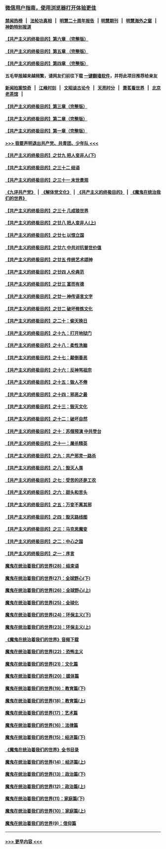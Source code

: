 ### [微信用户指南，使用浏览器打开体验更佳](https://github.com/gfw-breaker/banned-news1/blob/master/indexes/wechat-guide.md?t=0)
#### [禁闻热榜](热点新闻.md?t=0)  &nbsp;&nbsp;|&nbsp;&nbsp; [法轮功真相](https://github.com/gfw-breaker/truth/blob/master/README.md?t=0) &nbsp;&nbsp;|&nbsp;&nbsp; [明慧二十周年报告](https://github.com/gfw-breaker/mh-reports/blob/master/README.md?t=0) &nbsp;&nbsp;|&nbsp;&nbsp;[明慧期刊](https://github.com/gfw-breaker/mh-qikan) &nbsp;&nbsp;|&nbsp;&nbsp; [明慧海外之窗](https://github.com/gfw-breaker/mh-news/blob/master/README.md?t=0) &nbsp;&nbsp;|&nbsp;&nbsp; [神韵特别报道](https://github.com/gfw-breaker/mh-news/blob/master/shenyun.md?t=0)
#### [【共产主义的终极目的】第六章 （完整版）](../pages/nsc422/n11428913.md?t=02160144) 
#### [【共产主义的终极目的】第五章 （完整版）](../pages/nsc422/n11428912.md?t=02160144) 
#### [【共产主义的终极目的】第四章 （完整版）](../pages/nsc422/n11428907.md?t=02160144) 
#### 五毛举报越来越频繁，请网友们前往下载 [一键翻墙软件](https://github.com/gfw-breaker/ssr-accounts)，并将此项目推荐给亲友
#### [新闻拍案惊奇](https://github.com/gfw-breaker/banned-news1/blob/master/pages/link4.md) &nbsp;&nbsp;|&nbsp;&nbsp; [江峰时刻](https://github.com/gfw-breaker/banned-news1/blob/master/pages/link4.md) &nbsp;&nbsp;|&nbsp;&nbsp; [文昭谈古论今](https://github.com/gfw-breaker/banned-news1/blob/master/pages/link4.md) &nbsp;&nbsp;|&nbsp;&nbsp; [天亮时分](https://github.com/gfw-breaker/banned-news1/blob/master/pages/link4.md) &nbsp;&nbsp;|&nbsp;&nbsp; [萧茗看世界](https://github.com/gfw-breaker/banned-news1/blob/master/pages/link4.md) &nbsp;&nbsp;|&nbsp;&nbsp; [北京老茶馆](https://github.com/gfw-breaker/banned-news1/blob/master/pages/link4.md) &nbsp;&nbsp;|&nbsp;&nbsp; 
#### [【共产主义的终极目的】第三章（完整版）](../pages/nsc422/n11428848.md?t=02160144) 
#### [【共产主义的终极目的】第二章（完整版）](../pages/nsc422/n11428831.md?t=02160144) 
#### [【共产主义的终极目的】第一章（完整版）](../pages/nsc422/n11417651.md?t=02160144) 
#### [>>> 我要声明退出共产党、共青团、少年队 <<<](https://github.com/begood0513/goodnews/blob/master/quit/letter.md) 
#### [【共产主义的终极目的】之廿九 把人变非人(下)](../pages/nsc422/n11344140.md?t=02160144) 
#### [【共产主义的终极目的】之三十二 结语](../pages/nsc422/n11360535.md?t=02160144) 
#### [【共产主义的终极目的】之三十一 末世景观](../pages/nsc422/n11351129.md?t=02160144) 
#### [《九评共产党》](https://github.com/begood0513/9ping.md/blob/master/README.md) &nbsp;|&nbsp; [《解体党文化》](../../../../jtdwh.md/blob/master/README.md)  &nbsp;|&nbsp; [《共产主义的终极目的》](../../../../gczydzjmd.md/blob/master/README.md) &nbsp;|&nbsp; [《魔鬼在统治我们的世界》](../../../../mgztzwmdsj.md/blob/master/README.md) 
#### [【共产主义的终极目的】之三十 几成狼世界](../pages/nsc422/n11348280.md?t=02160144) 
#### [【共产主义的终极目的】之廿八 把人变非人(上)](../pages/nsc422/n11340492.md?t=02160144) 
#### [【共产主义的终极目的】之廿七 以恨立国](../pages/nsc422/n11336944.md?t=02160144) 
#### [【共产主义的终极目的】之廿六 中共对抗普世价值](../pages/nsc422/n11324785.md?t=02160144) 
#### [【共产主义的终极目的】之廿五 传统艺术颂神](../pages/nsc422/n11296396.md?t=02160144) 
#### [【共产主义的终极目的】之廿四 人伦典范](../pages/nsc422/n11296397.md?t=02160144) 
#### [【共产主义的终极目的】之廿三 富而有德](../pages/nsc422/n11283598.md?t=02160144) 
#### [【共产主义的终极目的】之廿一 神传语言文字](../pages/nsc422/n11263265.md?t=02160144) 
#### [【共产主义的终极目的】之廿二 破坏修炼文化](../pages/nsc422/n11245728.md?t=02160144) 
#### [【共产主义的终极目的】之二十：偷天换日](../pages/nsc422/n11238846.md?t=02160144) 
#### [【共产主义的终极目的】之十九：打开地狱门](../pages/nsc422/n11206376.md?t=02160144) 
#### [【共产主义的终极目的】之十八：柔性洗脑](../pages/nsc422/n11199994.md?t=02160144) 
#### [【共产主义的终极目的】之十七：颠倒善恶](../pages/nsc422/n11179782.md?t=02160144) 
#### [【共产主义的终极目的】之十六：反神骂祖宗](../pages/nsc422/n11166798.md?t=02160144) 
#### [【共产主义的终极目的】之十五：毁人不倦](../pages/nsc422/n11166792.md?t=02160144) 
#### [【共产主义的终极目的】之十四：邪恶之最](../pages/nsc422/n11150249.md?t=02160144) 
#### [【共产主义的终极目的】之十三：毁灭文化](../pages/nsc422/n11135227.md?t=02160144) 
#### [【共产主义的终极目的】之十二：破坏自然](../pages/nsc422/n11135214.md?t=02160144) 
#### [【共产主义的终极目的】之十：苏俄预演 中共登台](../pages/nsc422/n11118424.md?t=02160144) 
#### [【共产主义的终极目的】之十一：屠杀精英](../pages/nsc422/n11118442.md?t=02160144) 
#### [【共产主义的终极目的】之九：共产邪灵一路杀](../pages/nsc422/n11114139.md?t=02160144) 
#### [【共产主义的终极目的】之八：毁灭人类](../pages/nsc422/n11108503.md?t=02160144) 
#### [【共产主义的终极目的】之七：受苦的还是工农](../pages/nsc422/n11101809.md?t=02160144) 
#### [【共产主义的终极目的】之六：甜头和苦头](../pages/nsc422/n11096971.md?t=02160144) 
#### [【共产主义的终极目的】之五：万变不离其邪](../pages/nsc422/n11091285.md?t=02160144) 
#### [【共产主义的终极目的】之四：毁灭路线图](../pages/nsc422/n11086284.md?t=02160144) 
#### [【共产主义的终极目的】之三：马克思魔变](../pages/nsc422/n11061941.md?t=02160144) 
#### [【共产主义的终极目的】之二：中心之国](../pages/nsc422/n11047728.md?t=02160144) 
#### [【共产主义的终极目的】之一：序言](../pages/nsc422/n11086077.md?t=02160144) 
#### [魔鬼在统治着我们的世界(28)：结束语](../pages/nsc422/n10936246.md?t=02160144) 
#### [魔鬼在统治着我们的世界(27)：全球野心(下)](../pages/nsc422/n10928319.md?t=02160144) 
#### [魔鬼在统治着我们的世界(26)：全球野心(上)](../pages/nsc422/n10900318.md?t=02160144) 
#### [魔鬼在统治着我们的世界(25)：全球化](../pages/nsc422/n10788205.md?t=02160144) 
#### [魔鬼在统治着我们的世界(24)：环保主义(下)](../pages/nsc422/n10695307.md?t=02160144) 
#### [魔鬼在统治着我们的世界(23)：环保主义(上)](../pages/nsc422/n10688613.md?t=02160144) 
#### [《魔鬼在统治着我们的世界》音频下载](../pages/nsc422/n10635553.md?t=02160144) 
#### [魔鬼在统治着我们的世界(22)：恐怖主义](../pages/nsc422/n10614727.md?t=02160144) 
#### [魔鬼在统治着我们的世界(21)：文化篇](../pages/nsc422/n10597706.md?t=02160144) 
#### [魔鬼在统治着我们的世界(20)：媒体篇](../pages/nsc422/n10586579.md?t=02160144) 
#### [魔鬼在统治着我们的世界(19)：教育篇(下)](../pages/nsc422/n10564808.md?t=02160144) 
#### [魔鬼在统治着我们的世界(18)：教育篇(上)](../pages/nsc422/n10526970.md?t=02160144) 
#### [魔鬼在统治着我们的世界(17)：艺术篇](../pages/nsc422/n10499093.md?t=02160144) 
#### [魔鬼在统治着我们的世界(16)：法律篇](../pages/nsc422/n10485969.md?t=02160144) 
#### [魔鬼在统治着我们的世界(15)：经济篇(下)](../pages/nsc422/n10469975.md?t=02160144) 
#### [《魔鬼在统治着我们的世界》全书目录](../pages/nsc422/n10464261.md?t=02160144) 
#### [魔鬼在统治着我们的世界(14)：经济篇(上)](../pages/nsc422/n10457370.md?t=02160144) 
#### [魔鬼在统治着我们的世界(13)：政治篇(下)](../pages/nsc422/n10448270.md?t=02160144) 
#### [魔鬼在统治着我们的世界(12)：政治篇(上)](../pages/nsc422/n10444576.md?t=02160144) 
#### [魔鬼在统治着我们的世界(11)：家庭篇(下)](../pages/nsc422/n10440961.md?t=02160144) 
#### [魔鬼在统治着我们的世界(10)：家庭篇(上)](../pages/nsc422/n10435448.md?t=02160144) 
#### [魔鬼在统治着我们的世界(9)：信仰篇](../pages/nsc422/n10432159.md?t=02160144) 

----
#### [ >>> 更早内容 <<< ](../indexes/nsc422-earlier.md)
